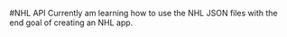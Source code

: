#NHL API
Currently am learning how to use the NHL JSON files with the end goal of creating an NHL app.
